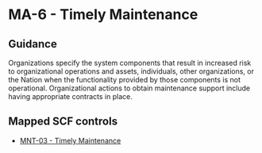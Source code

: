 # MA-6 - Timely Maintenance
## Guidance
Organizations specify the system components that result in increased risk to organizational operations and assets, individuals, other organizations, or the Nation when the functionality provided by those components is not operational. Organizational actions to obtain maintenance support include having appropriate contracts in place.
## Mapped SCF controls
- [MNT-03 - Timely Maintenance](../scf/mnt-03-timelymaintenance.md)